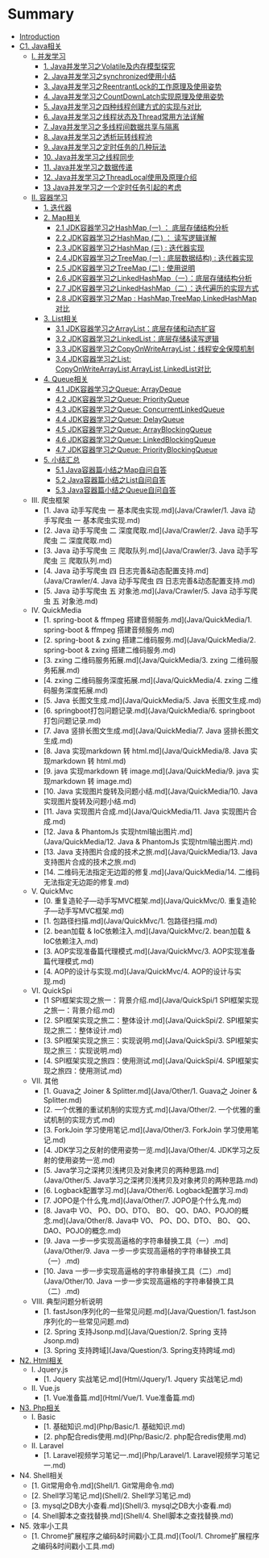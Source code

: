 # Summary

* [Introduction](README.md)
* [C1. Java相关](java.md)
  * [I. 并发学习](Java/concurrent.md)
    * [1. Java并发学习之Volatile及内存模型探究](Java/Concurrent/1.volatile.md)
    * [2. Java并发学习之synchronized使用小结](Java/Concurrent/2.synchronized.md)
    * [3. Java并发学习之ReentrantLock的工作原理及使用姿势](Java/Concurrent/3.ReentrantLock.md)
    * [4. Java并发学习之CountDownLatch实现原理及使用姿势](Java/Concurrent/4.CountDownLatch.md)
    * [5. Java并发学习之四种线程创建方式的实现与对比](Java/Concurrent/5.threadCreate.md)
    * [6. Java并发学习之线程状态及Thread常用方法详解](Java/Concurrent/6.threadState.md)
    * [7. Java并发学习之多线程间数据共享与隔离](Java/Concurrent/7.dataShare.md)
    * [8. Java并发学习之透析玩转线程池](Java/Concurrent/8.threadPool.md)
    * [9. Java并发学习之定时任务的几种玩法](Java/Concurrent/9.timer.md)
    * [10. Java并发学习之线程同步]()
    * [11. Java并发学习之数据传递]()
    * [12. Java并发学习之ThreadLocal使用及原理介绍](Java/Concurrent/12.ThreadLocal.md)
    * [13 Java并发学习之一个定时任务引起的考虑]()
  * [II. 容器学习](Java/collection.md)
    * [1. 迭代器](Java/Collection/1.iterator.md)
    * [2. Map相关]()
      * [2.1 JDK容器学习之HashMap \(一\) ： 底层存储结构分析](Java/Collection/2.1jdkHashMap.md)
      * [2.2 JDK容器学习之HashMap \(二\) ： 读写逻辑详解](Java/Collection/2.2jdkHashMap.md)
      * [2.3 JDK容器学习之HashMap \(三\) : 迭代器实现](Java/Collection/2.3jdkHashMap.md)
      * [2.4 JDK容器学习之TreeMap \(一\) : 底层数据结构\) : 迭代器实现](Java/Collection/2.4jdkTreeMap.md)
      * [2.5 JDK容器学习之TreeMap \(二\) : 使用说明](Java/Collection/2.5jdkTreeMap.md)
      * [2.6 JDK容器学习之LinkedHashMap（一）：底层存储结构分析](Java/Collection/2.6jdkLinkedHashMap.md)
      * [2.7 JDK容器学习之LinkedHashMap（二）：迭代遍历的实现方式](Java/Collection/2.7jdkLinkedHashMap.md)
      * [2.8 JDK容器学习之Map : HashMap,TreeMap,LinkedHashMap对比](Java/Collection/2.8jdkMap.md)
    * [3. List相关]()
      * [3.1 JDK容器学习之ArrayList：底层存储和动态扩容](Java/Collection/3.1jdkArrayList.md)
      * [3.2 JDK容器学习之LinkedList：底层存储&读写逻辑](Java/Collection/3.2jdkLinkedList.md)
      * [3.3 JDK容器学习之CopyOnWriteArrayList：线程安全保障机制](Java/Collection/3.3jdkCopyOnWriteList.md)
      * [3.4 JDK容器学习之List: CopyOnWriteArrayList,ArrayList,LinkedList对比](Java/Collection/3.4jdkList.md)
    * [4. Queue相关]()
      * [4.1 JDK容器学习之Queue: ArrayDeque](Java/Collection/4.1jdkArrayQueue.md)
      * [4.2 JDK容器学习之Queue: PriorityQueue](Java/Collection/4.2jdkPriorityQueue.md)
      * [4.3 JDK容器学习之Queue: ConcurrentLinkedQueue](Java/Collection/4.3jdkConcurrentLinkedQueue.md)
      * [4.4 JDK容器学习之Queue: DelayQueue](Java/Collection/4.4DelayQueue.md)
      * [4.5 JDK容器学习之Queue: ArrayBlockingQueue](Java/Collection/4.5jdkArrayBlockingQueue.md)
      * [4.6 JDK容器学习之Queue: LinkedBlockingQueue](Java/Collection/4.6jdkLinkedBlockingQueue.md)
      * [4.7 JDK容器学习之Queue: PriorityBlockingQueue](Java/Collection/4.7jdkPriorityBlockingQueue.md)
    * [5. 小结汇总]()
      * [5.1 Java容器篇小结之Map自问自答](Java/Collection/5.1jdkMapSum.md)
      * [5.2 Java容器篇小结之List自问自答](Java/Collection/5.2jdkListSum.md)
      * [5.3 Java容器篇小结之Queue自问自答](Java/Collection/5.3jdkQueueSum.md)
  * III. 爬虫框架
    * [1. Java 动手写爬虫 一 基本爬虫实现.md](Java/Crawler/1. Java 动手写爬虫 一 基本爬虫实现.md)
    * [2. Java 动手写爬虫 二 深度爬取.md](Java/Crawler/2. Java 动手写爬虫 二 深度爬取.md)
    * [3. Java 动手写爬虫 三 爬取队列.md](Java/Crawler/3. Java 动手写爬虫 三 爬取队列.md)
    * [4. Java 动手写爬虫 四 日志完善&动态配置支持.md](Java/Crawler/4. Java 动手写爬虫 四 日志完善&动态配置支持.md)
    * [5. Java 动手写爬虫 五 对象池.md](Java/Crawler/5. Java 动手写爬虫 五 对象池.md)
  * IV. QuickMedia
    * [1. spring-boot & ffmpeg 搭建音频服务.md](Java/QuickMedia/1. spring-boot & ffmpeg 搭建音频服务.md)
    * [2. spring-boot & zxing 搭建二维码服务.md](Java/QuickMedia/2. spring-boot & zxing 搭建二维码服务.md)
    * [3. zxing 二维码服务拓展.md](Java/QuickMedia/3. zxing 二维码服务拓展.md)
    * [4. zxing 二维码服务深度拓展.md](Java/QuickMedia/4. zxing 二维码服务深度拓展.md)
    * [5. Java 长图文生成.md](Java/QuickMedia/5. Java 长图文生成.md)
    * [6. springboot打包问题记录.md](Java/QuickMedia/6. springboot打包问题记录.md)
    * [7. Java 竖排长图文生成.md](Java/QuickMedia/7. Java 竖排长图文生成.md)
    * [8. Java 实现markdown 转 html.md](Java/QuickMedia/8. Java 实现markdown 转 html.md)
    * [9. java 实现markdown 转 image.md](Java/QuickMedia/9. java 实现markdown 转 image.md)
    * [10. Java 实现图片旋转及问题小结.md](Java/QuickMedia/10. Java 实现图片旋转及问题小结.md)
    * [11. Java 实现图片合成.md](Java/QuickMedia/11. Java 实现图片合成.md)
    * [12. Java & PhantomJs 实现html输出图片.md](Java/QuickMedia/12. Java & PhantomJs 实现html输出图片.md)
    * [13. Java 支持图片合成的技术之旅.md](Java/QuickMedia/13. Java 支持图片合成的技术之旅.md)
    * [14. 二维码无法指定无边距的修复.md](Java/QuickMedia/14. 二维码无法指定无边距的修复.md)
  * V. QuickMvc
    * [0. 重复造轮子—动手写MVC框架.md](Java/QuickMvc/0. 重复造轮子—动手写MVC框架.md)
    * [1. 包路径扫描.md](Java/QuickMvc/1. 包路径扫描.md)
    * [2. bean加载 & IoC依赖注入.md](Java/QuickMvc/2. bean加载 & IoC依赖注入.md)
    * [3. AOP实现准备篇代理模式.md](Java/QuickMvc/3. AOP实现准备篇代理模式.md)
    * [4. AOP的设计与实现.md](Java/QuickMvc/4. AOP的设计与实现.md)
  * VI. QuickSpi
    * [1 SPI框架实现之旅一：背景介绍.md](Java/QuickSpi/1 SPI框架实现之旅一：背景介绍.md)
    * [2. SPI框架实现之旅二：整体设计.md](Java/QuickSpi/2. SPI框架实现之旅二：整体设计.md)
    * [3. SPI框架实现之旅三：实现说明.md](Java/QuickSpi/3. SPI框架实现之旅三：实现说明.md)
    * [4. SPI框架实现之旅四：使用测试.md](Java/QuickSpi/4. SPI框架实现之旅四：使用测试.md)
  * VII. 其他
    * [1. Guava之 Joiner & Splitter.md](Java/Other/1. Guava之 Joiner & Splitter.md)
    * [2. 一个优雅的重试机制的实现方式.md](Java/Other/2. 一个优雅的重试机制的实现方式.md)
    * [3. ForkJoin 学习使用笔记.md](Java/Other/3. ForkJoin 学习使用笔记.md)
    * [4. JDK学习之反射的使用姿势一览.md](Java/Other/4. JDK学习之反射的使用姿势一览.md)
    * [5. Java学习之深拷贝浅拷贝及对象拷贝的两种思路.md](Java/Other/5. Java学习之深拷贝浅拷贝及对象拷贝的两种思路.md)
    * [6. Logback配置学习.md](Java/Other/6. Logback配置学习.md)
    * [7. JOPO是个什么鬼.md](Java/Other/7. JOPO是个什么鬼.md)
    * [8. Java中 VO、 PO、DO、DTO、 BO、 QO、DAO、POJO的概念.md](Java/Other/8. Java中 VO、 PO、DO、DTO、 BO、 QO、DAO、POJO的概念.md)
    * [9. Java  一步一步实现高逼格的字符串替换工具（一）.md](Java/Other/9. Java  一步一步实现高逼格的字符串替换工具（一）.md)
    * [10. Java  一步一步实现高逼格的字符串替换工具（二）.md](Java/Other/10. Java  一步一步实现高逼格的字符串替换工具（二）.md)
  * VIII. 典型问题分析说明
    * [1. fastJson序列化的一些常见问题.md](Java/Question/1. fastJson序列化的一些常见问题.md)
    * [2. Spring 支持Jsonp.md](Java/Question/2. Spring 支持Jsonp.md)
    * [3. Spring 支持跨域](Java/Question/3. Spring支持跨域.md)
* [N2. Html相关](html.md)
  * I. Jquery.js
    * [1. Jquery 实战笔记.md](Html/Jquery/1. Jquery 实战笔记.md)
  * II. Vue.js
    * [1. Vue准备篇.md](Html/Vue/1. Vue准备篇.md)
* [N3. Php相关](php.md)
  * I. Basic
    * [1. 基础知识.md](Php/Basic/1. 基础知识.md)
    * [2. php配合redis使用.md](Php/Basic/2. php配合redis使用.md)
  * II. Laravel
    * [1. Laravel视频学习笔记一.md](Php/Laravel/1. Laravel视频学习笔记一.md)
* N4. Shell相关
  * [1. Git常用命令.md](Shell/1. Git常用命令.md)
  * [2. Shell学习笔记.md](Shell/2. Shell学习笔记.md)
  * [3. mysql之DB大小查看.md](Shell/3. mysql之DB大小查看.md)
  * [4. Shell脚本之查找替换.md](Shell/4. Shell脚本之查找替换.md)
* N5. 效率小工具
  * [1. Chrome扩展程序之编码&时间戳小工具.md](Tool/1. Chrome扩展程序之编码&时间戳小工具.md)



